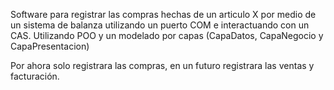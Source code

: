 Software para registrar las compras hechas de un articulo X por medio de un sistema de balanza 
utilizando un puerto COM e interactuando con un CAS.
Utilizando POO y un modelado por capas (CapaDatos, CapaNegocio y CapaPresentacion)

Por ahora solo registrara las compras, en un futuro registrara las ventas y facturación.